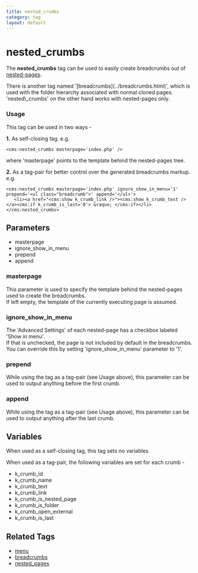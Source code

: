 ```yaml
---
title: nested_crumbs
category: tag
layout: default
---
```


# nested_crumbs

The **nested\_crumbs** tag can be used to easily create breadcrumbs out of [nested-pages](../../concepts/nested-pages-aka-menu-maker.html).

<p class="notice">
    There is another tag named '[breadcrumbs](../breadcrumbs.html)', which is used with the folder hierarchy associated with normal cloned pages.<br/>
    'nested\_crumbs' on the other hand works with nested-pages only.
</p>

### Usage

This tag can be used in two ways -

**1\.** As self-closing tag. e.g.

```
<cms:nested_crumbs masterpage='index.php' />
```

where 'masterpage' points to the template behind the nested-pages tree.

**2\.** As a tag-pair for better control over the generated breadcrumbs markup. e.g.

```
<cms:nested_crumbs masterpage='index.php' ignore_show_in_menu='1' prepend='<ul class="breadcrumb">' append='</ul>'>
   <li><a href="<cms:show k_crumb_link />"><cms:show k_crumb_text /></a><cms:if k_crumb_is_last='0'> &raquo; </cms:if></li>
</cms:nested_crumbs>
```

## Parameters

*   masterpage
*   ignore\_show\_in\_menu
*   prepend
*   append

### masterpage

This parameter is used to specify the template behind the nested-pages used to create the breadcrumbs.<br/>
If left empty, the template of the currently executing page is assumed.

### ignore_show_in_menu

The 'Advanced Settings' of each nested-page has a checkbox labeled 'Show in menu'.<br/>
If that is unchecked, the page is not included by default in the breadcrumbs.<br/>
You can override this by setting 'ignore\_show\_in\_menu' parameter to '1'.

### prepend

While using the tag as a tag-pair (see Usage above), this parameter can be used to output anything before the first crumb.

### append

While using the tag as a tag-pair (see Usage above), this parameter can be used to output anything after the last crumb.

## Variables

When used as a self-closing tag, this tag sets no variables.

When used as a tag-pair, the following variables are set for each crumb -

*   k\_crumb\_id
*   k\_crumb\_name
*   k\_crumb\_text
*   k\_crumb\_link
*   k\_crumb\_is\_nested\_page
*   k\_crumb\_is\_folder
*   k\_crumb\_open\_external
*   k\_crumb\_is\_last

## Related Tags

*   [menu](../menu.html)
*   [breadcrumbs](../breadcrumbs.html)
*   [nested\_pages](../nested_pages.html)
